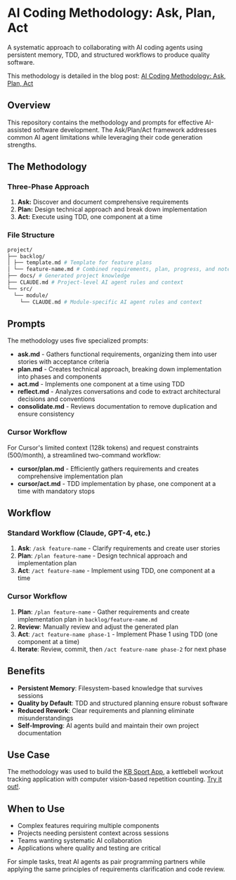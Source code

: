 # AI Coding Methodology: Ask, Plan, Act

A systematic approach to collaborating with AI coding agents using persistent memory, TDD,
and structured workflows to produce quality software.

This methodology is detailed in the blog post: [AI Coding Methodology: Ask, Plan,
Act](https://isidrok.github.io/posts/ai-coding-methodology)

## Overview

This repository contains the methodology and prompts for effective AI-assisted software
development. The Ask/Plan/Act framework addresses common AI agent limitations while
leveraging their code generation strengths.

## The Methodology

### Three-Phase Approach

1. **Ask:** Discover and document comprehensive requirements
2. **Plan:** Design technical approach and break down implementation
3. **Act:** Execute using TDD, one component at a time

### File Structure

```bash
project/
├── backlog/
│ ├── template.md # Template for feature plans
│ └── feature-name.md # Combined requirements, plan, progress, and notes
├── docs/ # Generated project knowledge
├── CLAUDE.md # Project-level AI agent rules and context
└── src/
  └── module/
    └── CLAUDE.md # Module-specific AI agent rules and context
```

## Prompts

The methodology uses five specialized prompts:

- **ask.md** - Gathers functional requirements, organizing them into user stories with
  acceptance criteria
- **plan.md** - Creates technical approach, breaking down implementation into phases and
  components
- **act.md** - Implements one component at a time using TDD
- **reflect.md** - Analyzes conversations and code to extract architectural decisions and
  conventions
- **consolidate.md** - Reviews documentation to remove duplication and ensure consistency

### Cursor Workflow

For Cursor's limited context (128k tokens) and request constraints (500/month), a streamlined two-command workflow:

- **cursor/plan.md** - Efficiently gathers requirements and creates comprehensive implementation plan
- **cursor/act.md** - TDD implementation by phase, one component at a time with mandatory stops

## Workflow

### Standard Workflow (Claude, GPT-4, etc.)

1. **Ask**: `/ask feature-name` - Clarify requirements and create user stories
2. **Plan**: `/plan feature-name` - Design technical approach and implementation plan
3. **Act**: `/act feature-name` - Implement using TDD, one component at a time

### Cursor Workflow

1. **Plan**: `/plan feature-name` - Gather requirements and create implementation plan in `backlog/feature-name.md`
2. **Review**: Manually review and adjust the generated plan
3. **Act**: `/act feature-name phase-1` - Implement Phase 1 using TDD (one component at a time)
4. **Iterate**: Review, commit, then `/act feature-name phase-2` for next phase

## Benefits

- **Persistent Memory**: Filesystem-based knowledge that survives sessions
- **Quality by Default**: TDD and structured planning ensure robust software
- **Reduced Rework**: Clear requirements and planning eliminate misunderstandings
- **Self-Improving**: AI agents build and maintain their own project documentation

## Use Case

The methodology was used to build the [KB Sport App](https://github.com/isidrok/kb-sport-app), a kettlebell workout tracking application with computer vision-based repetition counting. [Try it out!](https://isidrok.github.io/kb-sport-app/).

## When to Use

- Complex features requiring multiple components
- Projects needing persistent context across sessions
- Teams wanting systematic AI collaboration
- Applications where quality and testing are critical

For simple tasks, treat AI agents as pair programming partners while applying the same
principles of requirements clarification and code review.
